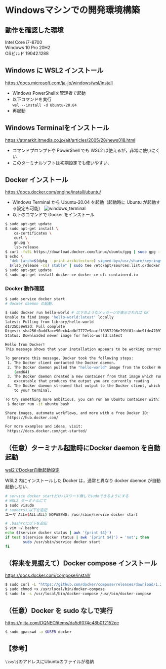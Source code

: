 # Windowsマシンでの開発環境構築

## 動作を確認した環境
Intel Core i7-8700  
Windows 10 Pro 20H2  
OSビルド 19042.1288  

## Windows に WSL2 インストール
https://docs.microsoft.com/ja-jp/windows/wsl/install
- Windows PowerShellを管理者で起動
- 以下コマンドを実行  
`wsl --install -d Ubuntu-20.04`
- 再起動

## Windows Terminalをインストール
https://atmarkit.itmedia.co.jp/ait/articles/2005/28/news018.html

- コマンドプロンプトや PowerShell でも WSL2 は使えるが，非常に使いにくい．
- このターミナルソフトは初期設定でも使いやすい．


## Docker インストール
https://docs.docker.com/engine/install/ubuntu/
- Windows Terminal から Ubuntu-20.04 を起動（起動時に Ubuntu が起動する設定も可能）
![windows_terminal](https://user-images.githubusercontent.com/58795536/146703739-ece78649-602e-44e2-aca5-28e50bfc11e1.png)
- 以下のコマンドで Docker をインストール
  
```bash
$ sudo apt-get update
$ sudo apt-get install \
    ca-certificates \
    curl \
    gnupg \
    lsb-release
$ curl -fsSL https://download.docker.com/linux/ubuntu/gpg | sudo gpg --dearmor -o /usr/share/keyrings/docker-archive-keyring.gpg
$ echo \
  "deb [arch=$(dpkg --print-architecture) signed-by=/usr/share/keyrings/docker-archive-keyring.gpg] https://download.docker.com/linux/ubuntu \
  $(lsb_release -cs) stable" | sudo tee /etc/apt/sources.list.d/docker.list > /dev/null
$ sudo apt-get update
$ sudo apt-get install docker-ce docker-ce-cli containerd.io
```

### Docker 動作確認
```bash
$ sudo service docker start
# docker daemon の起動．

$ sudo docker run hello-world # 以下のようなメッセージが表示されれば OK
Unable to find image 'hello-world:latest' locally
latest: Pulling from library/hello-world
d1725b59e92d: Pull complete
Digest: sha256:0add3ace90ecb4adbf7777e9aacf18357296e799f81cabc9fde470971e499788
Status: Downloaded newer image for hello-world:latest

Hello from Docker!
This message shows that your installation appears to be working correctly.

To generate this message, Docker took the following steps:
 1. The Docker client contacted the Docker daemon.
 2. The Docker daemon pulled the "hello-world" image from the Docker Hub.
    (amd64)
 3. The Docker daemon created a new container from that image which runs the
    executable that produces the output you are currently reading.
 4. The Docker daemon streamed that output to the Docker client, which sent it
    to your terminal.

To try something more ambitious, you can run an Ubuntu container with:
 $ docker run -it ubuntu bash

Share images, automate workflows, and more with a free Docker ID:
 https://hub.docker.com/

For more examples and ideas, visit:
 https://docs.docker.com/get-started/
```

## （任意）ターミナル起動時にDocker daemon を自動起動
[wsl2でDocker自動起動設定](https://qiita.com/ko-zi/items/949d358163bbbad5a91e)

WSL2 内にインストールした Docker は，通常と異なり docker daemon が自動起動しない．

```bash
# service docker startだけパスワード無しでsudoできるようにする
# WSL2 ターミナルにて
$ sudo visudo
# sudoersに以下を追記
ユーザ ALL=(ALL:ALL) NOPASSWD: /usr/sbin/service docker start

# .bashrcに以下を追記
$ vim ~/.bashrc
echo $(service docker status | awk '{print $4}')
if test $(service docker status | awk '{print $4}') = 'not'; then
        sudo /usr/sbin/service docker start
fi
```


## （将来を見据えて）Docker compose インストール
https://docs.docker.com/compose/install/

```bash
$ sudo curl -L "https://github.com/docker/compose/releases/download/1.29.2/docker-compose-$(uname -s)-$(uname -m)" -o /usr/local/bin/docker-compose
$ sudo chmod +x /usr/local/bin/docker-compose
$ sudo ln -s /usr/local/bin/docker-compose /usr/bin/docker-compose
```

## （任意）Docker を sudo なしで実行
https://qiita.com/DQNEO/items/da5df074c48b012152ee

```bash
$ sudo gpasswd -a $USER docker
```


## 【参考】
`\\wsl$`のアドレスにUbuntuのファイルが格納
